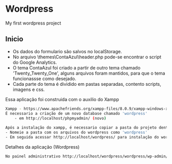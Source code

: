# Wordpress
My first wordpress project

## Inicio
- Os dados do formulario são salvos no localStorage.
- No arquivo \themes\ContaAzul\header.php pode-se encontrar o script do Google Analytics.
- O tema ContaAzul foi criado a partir de outro tema chamado 'Twenty_Twenty_One', alguns arquivos foram mantidos, para que o tema funcionassse como desejado.
- Cada parte do tema é dividido em pastas separadas, contento scripts, imagens e css.


Essa aplicação foi construida com o auxilio do Xampp

```sh
Xampp - https://www.apachefriends.org/xampp-files/8.0.9/xampp-windows-x64-8.0.9-0-VS16-installer.exe
É necessario a criação de um novo database chamado 'wordpress'
    - em http://localhost/phpmyadmin/ (novo)
    
Após a instalação do xampp, é necessario copiar a pasta do projeto dentro da pasta de arquivos do xampp 'xampp/htdocs'
- Nomeie a pasta com os arquivos do wordpress como 'wordpress'
- Em seguida acessar http://localhost/wordpress/ para instalação do wordpress
```

Detalhes da aplicação (Wordpress)

```sh
No painel administrativo http://localhost/wordpress/wordpress/wp-admin/ é necessario ativar o tema ContaAzul em seguida acessar http://localhost/wordpress/ que a aplicação ja sera vizualizada.
```

